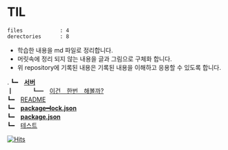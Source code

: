 # TIL

```
files            : 4
derectories      : 8
```

- 학습한 내용을 md 파일로 정리합니다. 
- 머릿속에 정리 되지 않는 내용을 글과 그림으로 구체화 합니다.
- 위 repository에 기록된 내용은 기록된 내용을 이해하고 응용할 수 있도록 합니다.

.
┗━　[**서버**](./https://github.com/username/repository/blob/master/1)</br>
┃　　　┗━　[이건　한번　해볼까?](./https://github.com/username/repository/blob/master/1)</br>
┗━　[README](./https://github.com/username/repository/blob/master/1)</br>
┗━　[**package━lock.json**](./https://github.com/username/repository/blob/master/1)</br>
┗━　[**package.json**](./https://github.com/username/repository/blob/master/1)</br>
┗━　[테스트](./https://github.com/username/repository/blob/master/1)</br>


[![Hits](https://hits.seeyoufarm.com/api/count/incr/badge.svg?url=https%3A%2F%2Fgithub.com%2Fknutdarara%2FTIL&count_bg=%23000000&title_bg=%23555555&icon=&icon_color=%23E7E7E7&title=hits&edge_flat=false)](https://hits.seeyoufarm.com)
